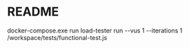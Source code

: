 # README

docker-compose.exe run load-tester run --vus 1 --iterations 1 /workspace/tests/functional-test.js

